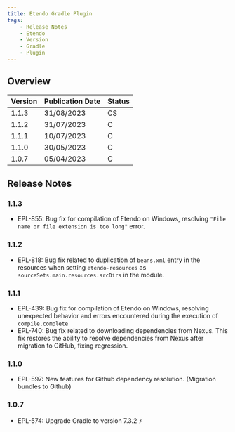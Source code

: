 ```yaml
---
title: Etendo Gradle Plugin
tags:
    - Release Notes
    - Etendo
    - Version
    - Gradle
    - Plugin
---
```

## Overview

| Version | Publication Date | Status |
| --- | --- | --- |
| 1.1.3 | 31/08/2023 | CS |
| 1.1.2 | 31/07/2023 | C  |
| 1.1.1 | 10/07/2023 | C  |
| 1.1.0 | 30/05/2023 | C  |
| 1.0.7 | 05/04/2023 | C  |

## Release Notes

### 1.1.3
- EPL-855: Bug fix for compilation of Etendo on Windows, resolving `"File name or file extension is too long"` error.

### 1.1.2
- EPL-818: Bug fix related to duplication of `beans.xml` entry in the resources when setting `etendo-resources` as `sourceSets.main.resources.srcDirs` in the module.

### 1.1.1
- EPL-439: Bug fix for compilation of Etendo on Windows, resolving unexpected behavior and errors encountered during the execution of `compile.complete`
- EPL-740: Bug fix related to downloading dependencies from Nexus. This fix restores the ability to resolve dependencies from Nexus after migration to GitHub, fixing regression.

### 1.1.0
- EPL-597: New features for Github dependency resolution. (Migration bundles to Github)
 
### 1.0.7
- EPL-574: Upgrade Gradle to version 7.3.2 :zap: